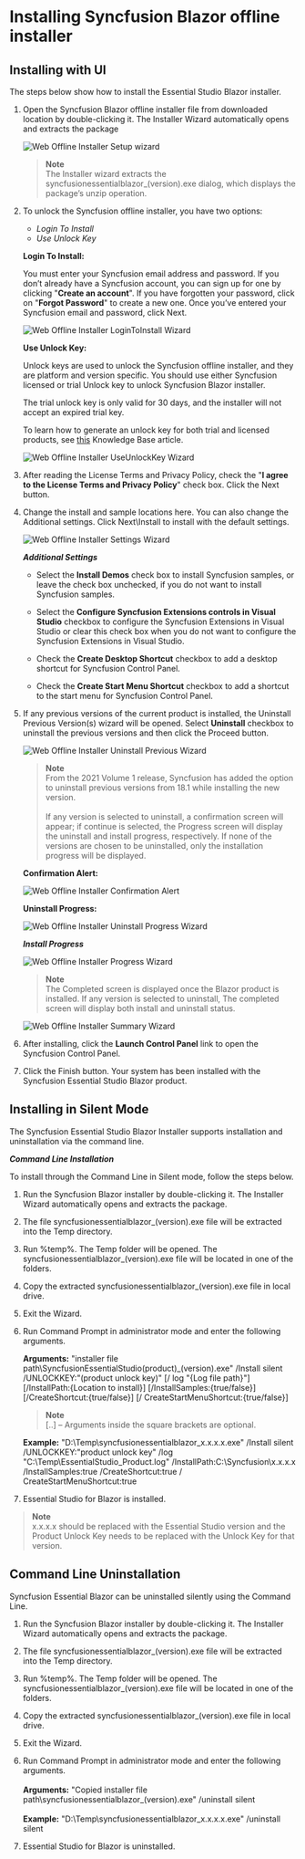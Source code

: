 # Installing Syncfusion Blazor offline installer

## Installing with UI

The steps below show how to install the Essential Studio Blazor installer.

1. Open the Syncfusion Blazor offline installer file from downloaded location by double-clicking it. The Installer Wizard automatically opens and extracts the package

   ![Web Offline Installer Setup wizard](images/webofflineinstaller-1.png)

   > **Note** <br /> The Installer wizard extracts the syncfusionessentialblazor_(version).exe dialog, which displays the package’s unzip operation.

2. To unlock the Syncfusion offline installer, you have two options:

   * *Login To Install*
   * *Use Unlock Key*

   **Login To Install:**

   You must enter your Syncfusion email address and password. If you don’t already have a Syncfusion account, you can sign up for one by clicking "**Create an account**". If you have forgotten your password, click on "**Forgot Password**" to create a new one. Once you’ve entered your Syncfusion email and password, click Next.

   ![Web Offline Installer LoginToInstall Wizard](images/webofflineinstaller-2.png)

   **Use Unlock Key:**

   Unlock keys are used to unlock the Syncfusion offline installer, and they are platform and version specific. You should use either Syncfusion licensed or trial Unlock key to unlock Syncfusion Blazor installer.

   The trial unlock key is only valid for 30 days, and the installer will not accept an expired trial key.

   To learn how to generate an unlock key for both trial and licensed products, see [this](https://www.syncfusion.com/kb/2326) Knowledge Base article.

   ![Web Offline Installer UseUnlockKey Wizard](images/webofflineinstaller-3.png)

3. After reading the License Terms and Privacy Policy, check the "**I agree to the License Terms and Privacy Policy**" check box. Click the Next button.

4. Change the install and sample locations here. You can also change the Additional settings. Click Next\Install to install with the default settings.

   ![Web Offline Installer Settings Wizard](images/webofflineinstaller-4.png)

   ***Additional Settings***

   * Select the **Install Demos** check box to install Syncfusion samples, or leave the check box unchecked, if you do not want to install Syncfusion samples.

   * Select the **Configure Syncfusion Extensions controls in Visual Studio** checkbox to configure the Syncfusion Extensions in Visual Studio or clear this check box when you do not want to configure the Syncfusion Extensions in Visual Studio.

   * Check the **Create Desktop Shortcut** checkbox to add a desktop shortcut for Syncfusion Control Panel.

   * Check the **Create Start Menu Shortcut** checkbox to add a shortcut to the start menu for Syncfusion Control Panel.

5. If any previous versions of the current product is installed, the Uninstall Previous Version(s) wizard will be opened. Select **Uninstall** checkbox to uninstall the previous versions and then click the Proceed button.

   ![Web Offline Installer Uninstall Previous Wizard](images/webofflineinstaller-5.png)

   > **Note** <br /> From the 2021 Volume 1 release, Syncfusion has added the option to uninstall previous versions from 18.1 while installing the new version. <br /> <br /> If any version is selected to uninstall, a confirmation screen will appear; if continue is selected, the Progress screen will display the uninstall and install progress, respectively. If none of the versions are chosen to be uninstalled, only the installation progress will be displayed.

   **Confirmation Alert:**

   ![Web Offline Installer Confirmation Alert](images/webofflineinstaller-6.png)

   **Uninstall Progress:**

   ![Web Offline Installer Uninstall Progress Wizard](images/webofflineinstaller-7.png)

   ***Install Progress***

   ![Web Offline Installer Progress Wizard](images/webofflineinstaller-8.png)

   > **Note** <br /> The Completed screen is displayed once the Blazor product is installed. If any version is selected to uninstall, The completed screen will display both install and uninstall status.

   ![Web Offline Installer Summary Wizard](images/webofflineinstaller-9.png)

6. After installing, click the **Launch Control Panel** link to open the Syncfusion Control Panel.

7. Click the Finish button. Your system has been installed with the Syncfusion Essential Studio Blazor product.

## Installing in Silent Mode

The Syncfusion Essential Studio Blazor Installer supports installation and uninstallation via the command line.

***Command Line Installation***

To install through the Command Line in Silent mode, follow the steps below.

1. Run the Syncfusion Blazor installer by double-clicking it. The Installer Wizard automatically opens and extracts the package.

2. The file syncfusionessentialblazor_(version).exe file will be extracted into the Temp directory.

3. Run %temp%. The Temp folder will be opened. The syncfusionessentialblazor_(version).exe file will be located in one of the folders.

4. Copy the extracted syncfusionessentialblazor_(version).exe file in local drive.

5. Exit the Wizard.

6. Run Command Prompt in administrator mode and enter the following arguments.

   **Arguments:** "installer file path\SyncfusionEssentialStudio(product)_(version).exe" /Install silent /UNLOCKKEY:"(product unlock key)" [/   log "{Log file path}"] [/InstallPath:{Location to install}] [/InstallSamples:{true/false}] [/CreateShortcut:{true/false}] [/   CreateStartMenuShortcut:{true/false}]

   > **Note** <br /> [..] – Arguments inside the square brackets are optional.

   **Example:** "D:\Temp\syncfusionessentialblazor_x.x.x.x.exe" /Install silent /UNLOCKKEY:"product unlock key" /log    "C:\Temp\EssentialStudio_Product.log" /InstallPath:C:\Syncfusion\x.x.x.x /InstallSamples:true /CreateShortcut:true /   CreateStartMenuShortcut:true

7. Essential Studio for Blazor is installed.

> **Note** <br /> x.x.x.x should be replaced with the Essential Studio version and the Product Unlock Key needs to be replaced with the Unlock Key for that version.

## Command Line Uninstallation

Syncfusion Essential Blazor can be uninstalled silently using the Command Line.

1. Run the Syncfusion Blazor installer by double-clicking it. The Installer Wizard automatically opens and extracts the package.

2. The file syncfusionessentialblazor_(version).exe file will be extracted into the Temp directory.

3. Run %temp%. The Temp folder will be opened. The syncfusionessentialblazor_(version).exe file will be located in one of the folders.

4. Copy the extracted syncfusionessentialblazor_(version).exe file in local drive.

5. Exit the Wizard.

6. Run Command Prompt in administrator mode and enter the following arguments.<br /> <br />
**Arguments:** "Copied installer file path\syncfusionessentialblazor_(version).exe" /uninstall silent <br /> <br />
**Example:** "D:\Temp\syncfusionessentialblazor_x.x.x.x.exe" /uninstall silent

7. Essential Studio for Blazor is uninstalled.
